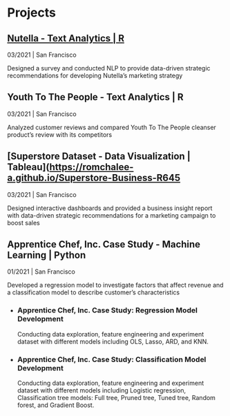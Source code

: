 # Projects

## [Nutella - Text Analytics | R](https://romchalee-a.github.io/Nutella-Text-Analytics/)
03/2021 | San Francisco

Designed a survey and conducted NLP to provide data-driven strategic recommendations for developing Nutella’s marketing strategy

## Youth To The People - Text Analytics | R 
03/2021 | San Francisco

Analyzed customer reviews and compared Youth To The People cleanser product’s review with its competitors

## [Superstore Dataset - Data Visualization | Tableau](https://romchalee-a.github.io/Superstore-Business-R645
03/2021 | San Francisco

Designed interactive dashboards and provided a business insight report with data-driven strategic recommendations for a marketing campaign to boost sales

## Apprentice Chef, Inc. Case Study - Machine Learning | Python
01/2021 | San Francisco

Developed a regression model to investigate factors that affect revenue and a classification model to describe customer’s characteristics

  - ### Apprentice Chef, Inc. Case Study: Regression Model Development
    Conducting data exploration, feature engineering and experiment dataset with different models including OLS, Lasso, ARD, and KNN.

  - ### Apprentice Chef, Inc. Case Study: Classification Model Development
    Conducting data exploration, feature engineering and experiment dataset with different models including Logistic regression, Classification tree models: Full    tree, Pruned tree, Tuned tree, Random forest, and Gradient Boost.
